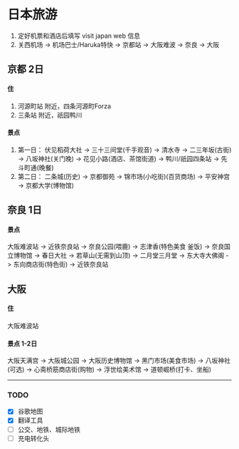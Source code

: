 # 日本旅游
1. 定好机票和酒店后填写 visit japan web 信息
2. 关西机场 -> 机场巴士/Haruka特快 -> 京都站 -> 大阪难波 -> 奈良 -> 大阪

## 京都 2日
#### 住
1. 河源町站 附近，四条河源町Forza
2. 三条站 附近，祇园鸭川
#### 景点
1.  第一日： 伏见稻荷大社 -> 三十三间堂(千手观音) -> 清水寺 -> 二三年坂(古街) -> 八坂神社(关门晚) -> 花见小路(酒店、茶馆街道) -> 鸭川/祇园四条站 -> 先斗町通(晚餐)
2.  第二日： 二条城(历史) -> 京都御苑 -> 锦市场(小吃街)(百货商场) -> 平安神宫 -> 京都大学(博物馆)

## 奈良 1日
#### 景点
大阪难波站 -> 近铁奈良站 -> 奈良公园(喂鹿) -> 志津香(特色美食 釜饭) -> 奈良国立博物馆 -> 春日大社 -> 若草山(无需到山顶) -> 二月堂三月堂 -> 东大寺大佛阁 -> 东向商店街(特色街) -> 近铁奈良站
## 大阪
#### 住
大阪难波站
#### 景点 1-2日
大阪天满宫 -> 大阪城公园 -> 大阪历史博物馆 -> 黑门市场(美食市场) -> 
八坂神社(可选) -> 心斋桥筋商店街(购物) -> 浮世绘美术馆 -> 道顿崛桥(打卡、坐船)


---------------------------





### TODO
- [x] 谷歌地图
- [x] 翻译工具
- [ ] 公交、地铁、城际地铁
- [ ] 充电转化头

